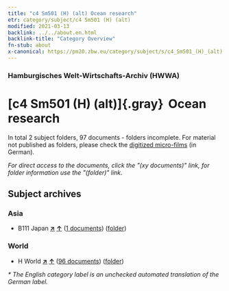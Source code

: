 ```yaml
---
title: "c4 Sm501 (H) (alt) Ocean research"
etr: category/subject/c4 Sm501 (H) (alt)
modified: 2021-03-13
backlink: ../../about.en.html
backlink-title: "Category Overview"
fn-stub: about
x-canonical: https://pm20.zbw.eu/category/subject/s/c4_Sm501_(H)_(alt)
---
```


### Hamburgisches Welt-Wirtschafts-Archiv (HWWA)
# [c4 Sm501 (H) (alt)]{.gray}&#8201; Ocean research&#160; 





In total 2 subject folders, 97 documents - folders incomplete.
For material not published as folders, please check the [digitized micro-films](/film/h1_sh.de.html) (in German).

_For direct access to the documents, click the "(xy documents)" link, for folder information use the "(folder)" link._

## Subject archives



### Asia

- B111 Japan [**&nearr;**](../../../geo/i/141272/about.en.html "Japan (all folders)") [**&uarr;**](../../../geo/about.en.html#B111 "Country category system") (<a href="https://pm20.zbw.eu/dfgview/sh/141272,144208" title="about: Japan : Ocean research" target="_blank">1 documents</a>) ([folder](../../../../folder/sh/1412xx/141272/1442xx/144208/about.en.html))

### World

- H World [**&nearr;**](../../../geo/i/141728/about.en.html "World (all folders)") [**&uarr;**](../../../geo/about.en.html#H "Country category system") (<a href="https://pm20.zbw.eu/dfgview/sh/141728,144208" title="about: World : Ocean research" target="_blank">96 documents</a>) ([folder](../../../../folder/sh/1417xx/141728/1442xx/144208/about.en.html))


_* The English category label is an unchecked automated translation of the German label._

